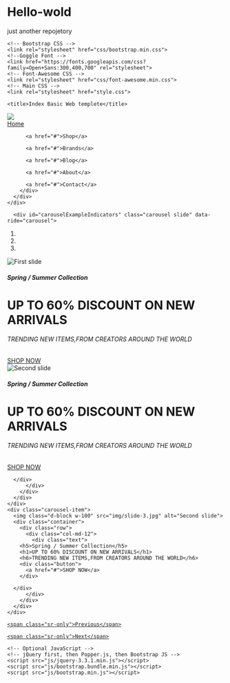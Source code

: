 # Hello-wold
just another repojetory
<!doctype html>
<html lang="en">
  <head>
    <!-- Required meta tags -->
    <meta charset="utf-8">
    <meta name="viewport" content="width=device-width, initial-scale=1, shrink-to-fit=no">

    <!-- Bootstrap CSS -->
    <link rel="stylesheet" href="css/bootstrap.min.css">
    <!--Goggle Font -->
    <link href="https://fonts.googleapis.com/css?family=Open+Sans:300,400,700" rel="stylesheet">
    <!-- Font-Awesome CSS -->
    <link rel="stylesheet" href="css/font-awesome.min.css">
    <!-- Main CSS -->
    <link rel="stylesheet" href="style.css">

    <title>Index Basic Web templete</title>
  </head>
  <body>
    <div class="container position">
      <div class="row">
        <div class="col-md-6">
          <div class="logo">
            <img src="img/logo.png">
          </div>
        </div>
        <div class="col-md-6 menu">
          <a href="#">Home</a>
        
          <a href="#">Shop</a>
        
          <a href="#">Brands</a>
        
          <a href="#">Blog</a>
        
          <a href="#">About</a>
       
          <a href="#">Contact</a>
        </div>
      </div>
    </div>

      <div id="carouselExampleIndicators" class="carousel slide" data-ride="carousel">
  <ol class="carousel-indicators">
    <li data-target="#carouselExampleIndicators" data-slide-to="0" class="active"></li>
    <li data-target="#carouselExampleIndicators" data-slide-to="1"></li>
    <li data-target="#carouselExampleIndicators" data-slide-to="2"></li>
  </ol>
  <div class="carousel-inner slide">
    <div class="carousel-item active">
      <img class="d-block w-100" src="img/slide-1.jpg" alt="First slide">
      <div class="container">
        <div class="row">
          <div class="col-md-12">
            <div class="text">
        <h5>Spring / Summer Collection</h5>
        <h1>UP TO 60% DISCOUNT ON NEW ARRIVALS</h1>
        <h6>TRENDING NEW ITEMS,FROM CREATORS AROUND THE WORLD</h6>
        <div class="button">
          <a href="#">SHOP NOW</a>
        </div>
      </div>
          </div>
        </div>
      </div>
    </div>
    <div class="carousel-item">
      <img class="d-block w-100" src="img/slide-2.jpg" alt="Second slide">
      <div class="container">
        <div class="row">
          <div class="col-md-12">
            <div class="text">
        <h5>Spring / Summer Collection</h5>
        <h1>UP TO 60% DISCOUNT ON NEW ARRIVALS</h1>
        <h6>TRENDING NEW ITEMS,FROM CREATORS AROUND THE WORLD</h6>
        <div class="button">
          <a href="#">SHOP NOW</a>
        </div>

      </div>
          </div>
        </div>
      </div>
    </div>
    <div class="carousel-item">
      <img class="d-block w-100" src="img/slide-3.jpg" alt="Second slide">
      <div class="container">
        <div class="row">
          <div class="col-md-12">
            <div class="text">
        <h5>Spring / Summer Collection</h5>
        <h1>UP TO 60% DISCOUNT ON NEW ARRIVALS</h1>
        <h6>TRENDING NEW ITEMS,FROM CREATORS AROUND THE WORLD</h6>
        <div class="button">
          <a href="#">SHOP NOW</a>
        </div>

      </div>
          </div>
        </div>
      </div>
    </div>
    
  </div>
  <a class="carousel-control-prev" href="#carouselExampleIndicators" role="button" data-slide="prev">
    
    <span class="sr-only">Previous</span>
  </a>
  <a class="carousel-control-next" href="#carouselExampleIndicators" role="button" data-slide="next">
   
    <span class="sr-only">Next</span>
  </a>
</div>
   

    <!-- Optional JavaScript -->
    <!-- jQuery first, then Popper.js, then Bootstrap JS -->
    <script src="js/jquery-3.3.1.min.js"></script>
    <script src="js/bootstrap.bundle.min.js"></script>
    <script src="js/bootstrap.min.js"></script>
  </body>
</html>
